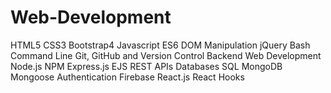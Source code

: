 # Web-Development
HTML5  CSS3  Bootstrap4  Javascript ES6  DOM Manipulation  jQuery  Bash Command Line  Git, GitHub and Version Control  Backend Web Development  Node.js  NPM  Express.js  EJS  REST  APIs  Databases  SQL  MongoDB  Mongoose  Authentication  Firebase  React.js  React Hooks
